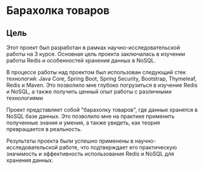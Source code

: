 # Барахолка товаров

## Цель
Этот проект был разработан в рамках научно-исследовательской работы на 3 курсе. Основная цель проекта заключалась в изучении работы Redis и особенностей хранения данных в NoSQL.

В процессе работы над проектом был использован следующий стек технологий: Java Core, Spring Boot, Spring Security, Bootstrap, Thymeleaf, Redis и Maven. Это позволило мне глубоко погрузиться в изучение Redis и NoSQL, а также получить ценный опыт работы с различными технологиями

Проект представляет собой "барахолку товаров", где данные хранятся в NoSQL базе данных. Это позволило мне на практике применить полученные знания и умения, а также увидеть, как теория превращается в реальность.

Результаты проекта были успешно применены в научно-исследовательской работе, что подтверждает его практическую значимость и эффективность использования Redis и NoSQL для хранения данных.



